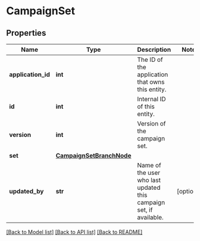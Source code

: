 # CampaignSet

## Properties
Name | Type | Description | Notes
------------ | ------------- | ------------- | -------------
**application_id** | **int** | The ID of the application that owns this entity. | 
**id** | **int** | Internal ID of this entity. | 
**version** | **int** | Version of the campaign set. | 
**set** | [**CampaignSetBranchNode**](CampaignSetBranchNode.md) |  | 
**updated_by** | **str** | Name of the user who last updated this campaign set, if available. | [optional] 

[[Back to Model list]](../README.md#documentation-for-models) [[Back to API list]](../README.md#documentation-for-api-endpoints) [[Back to README]](../README.md)


